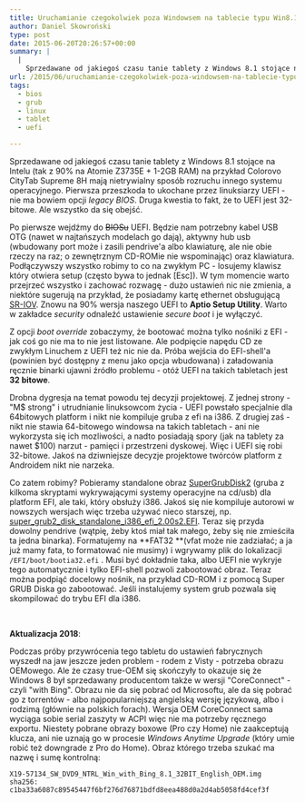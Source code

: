 ```yaml
---
title: Uruchamianie czegokolwiek poza Windowsem na tablecie typu Win8.1 z UEFI
author: Daniel Skowroński
type: post
date: 2015-06-20T20:26:57+00:00
summary: |
  |
    Sprzedawane od jakiegoś czasu tanie tablety z Windows 8.1 stojące na Intelu (tak z 90% na Atomie Z3735E + 1-2GB RAM) na przykład Colorovo CityTab Supreme 8H mają nietrywialny sposób rozruchu innego systemu operacyjnego. Pierwsza przeszkoda to ukochane przez linuksiarzy UEFI - nie ma bowiem opcji legacy BIOS. Druga kwestia to fakt, że to UEFI jest 32-bitowe. Ale wszystko da się obejść.
url: /2015/06/uruchamianie-czegokolwiek-poza-windowsem-na-tablecie-typu-win8-1-z-uefi/
tags:
  - bios
  - grub
  - linux
  - tablet
  - uefi

---
```

Sprzedawane od jakiegoś czasu tanie tablety z Windows 8.1 stojące na Intelu (tak z 90% na Atomie Z3735E + 1-2GB RAM) na przykład Colorovo CityTab Supreme 8H mają nietrywialny sposób rozruchu innego systemu operacyjnego. Pierwsza przeszkoda to ukochane przez linuksiarzy UEFI - nie ma bowiem opcji _legacy BIOS_. Druga kwestia to fakt, że to UEFI jest 32-bitowe. Ale wszystko da się obejść.

Po pierwsze wejdźmy do ~~BIOSu~~ UEFI. Będzie nam potrzebny kabel USB OTG (nawet w najtańszych modelach go dają), aktywny hub usb (wbudowany port może i zasili pendrive'a albo klawiaturę, ale nie obie rzeczy na raz; o zewnętrznym CD-ROMie nie wspominając) oraz klawiatura. Podłączywszy wszystko robimy to co na zwykłym PC - losujemy klawisz który otwiera setup (często bywa to jednak [Esc]). W tym momencie warto przejrzeć wszystko i zachować rozwagę - dużo ustawień nic nie zmienia, a niektóre sugerują na przykład, że posiadamy kartę ethernet obsługującą [SR-IOV][1]. Znowu na 90% wersja naszego UEFI to **Aptio Setup Utility**. Warto w zakładce _security_ odnaleźć ustawienie _secure boot_ i je wyłączyć.

Z opcji _boot override_ zobaczymy, że bootować można tylko nośniki z EFI - jak coś go nie ma to nie jest listowane. Ale podpięcie napędu CD ze zwykłym Linuchem z UEFI też nic nie da. Próba wejścia do EFI-shell'a (powinien być dostępny z menu jako opcja wbudowana) i załadowania ręcznie binarki ujawni źródło problemu - otóż UEFI na takich tabletach jest **32 bitowe**.

Drobna dygresja na temat powodu tej decyzji projektowej. Z jednej strony - "M$ strong" i utrudnianie linuksowcom życia - UEFI powstało specjalnie dla 64bitowych platform  i nikt nie kompiluje gruba z efi na i386. Z drugiej zaś - nikt nie stawia 64-bitowego windowsa na takich tabletach - ani nie wykorzysta się ich mozliwości, a nadto posiadają spory (jak na tablety za nawet $100) narzut - pamięci i przestrzeni dyskowej. Więc i UEFI się robi 32-bitowe. Jakoś na dziwniejsze decyzje projektowe twórców platform z Androidem nikt nie narzeka.

Co zatem robimy? Pobieramy standalone obraz [SuperGrubDisk2][2] (gruba z kilkoma skryptami wykrywającymi systemy operacyjne na cd/usb) dla platform EFI, ale taki, który obsłuży i386. Jakoś się nie kompiluje autorowi w nowszych wersjach więc trzeba używać nieco starszej, np. [super\_grub2\_disk\_standalone\_i386\_efi\_2.00s2.EFI][3].  Teraz się przyda dowolny pendrive (wątpię, żeby ktoś miał tak małego, żeby się nie zmieściła ta jedna binarka). Formatujemy na **FAT32 **(vfat może nie zadziałać; a ja już mamy fata, to formatować nie musimy) i wgrywamy plik do lokalizacji `/EFI/boot/bootia32.efi` . Musi być dokładnie taka, albo UEFI nie wykryje tego automatycznie i tylko EFI-shell pozwoli zabootować obraz. Teraz można podpiąć docelowy nośnik, na przykład CD-ROM i z pomocą Super GRUB Diska go zabootować. Jeśli instalujemy system grub pozwala się skompilować do trybu EFI dla i386.

&nbsp;

**Aktualizacja 2018**:

Podczas próby przywrócenia tego tabletu do ustawień fabrycznych wyszedł na jaw jeszcze jeden problem - rodem z Visty - potrzeba obrazu OEMowego. Ale że czasy true-OEM się skończyły to okazuje się że Windows 8 był sprzedawany producentom także w wersji "CoreConnect" - czyli "with Bing". Obrazu nie da się pobrać od Microsoftu, ale da się pobrać go z torrentów - albo najpopularniejszą angielską wersję językową, albo i rodzimą (głównie na polskich forach). Wersja OEM CoreConnect sama wyciąga sobie serial zaszyty w ACPI więc nie ma potrzeby ręcznego exportu. Niestety pobrane obrazy boxowe (Pro czy Home) nie zaakceptują klucza, ani nie uznają go w procesie _Windows Anytime Upgrade_ (który umie robić też downgrade z Pro do Home). Obraz którego trzeba szukać ma nazwę i sumę kontrolną:

```
X19-57134_SW_DVD9_NTRL_Win_with_Bing_8.1_32BIT_English_OEM.img
sha256: c1ba33a6087c89545447f6bf276d76871bdfd8eea488d0a2d4ab5058fd4cef3f
```


&nbsp;

 [1]: http://blog.scottlowe.org/2009/12/02/what-is-sr-iov/ "SR-IOV"
 [2]: http://www.supergrubdisk.org/
 [3]: http://forja.cenatic.es/frs/download.php/file/1764/super_grub2_disk_standalone_i386_efi_2.00s2.EFI